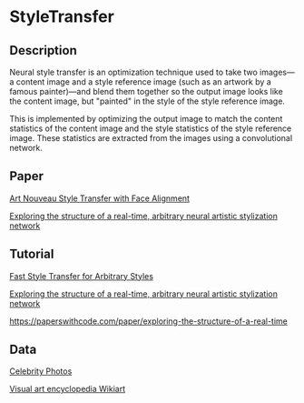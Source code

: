 # StyleTransfer

## Description

Neural style transfer is an optimization technique used to take two images—a content image and a style reference image (such as an artwork by a famous painter)—and blend them together so the output image looks like the content image, but "painted" in the style of the style reference image.

This is implemented by optimizing the output image to match the content statistics of the content image and the style statistics of the style reference image. These statistics are extracted from the images using a convolutional network.

## Paper

[Art Nouveau Style Transfer with Face Alignment](http://cs230.stanford.edu/projects_fall_2019/reports/26261057.pdf)

[Exploring the structure of a real-time, arbitrary neural artistic stylization network](https://arxiv.org/pdf/1705.06830.pdf)

## Tutorial

[Fast Style Transfer for Arbitrary Styles](https://www.tensorflow.org/hub/tutorials/tf2_arbitrary_image_stylization)

[Exploring the structure of a real-time, arbitrary neural artistic stylization network](https://github.com/magenta/magenta/tree/master/magenta/models/arbitrary_image_stylization)

https://paperswithcode.com/paper/exploring-the-structure-of-a-real-time

## Data

[Celebrity Photos](http://mmlab.ie.cuhk.edu.hk/projects/CelebA.html)

[Visual art encyclopedia Wikiart](https://www.wikiart.org/)
